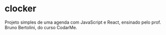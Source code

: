 # clocker
Projeto simples de uma agenda com JavaScript e React, ensinado pelo prof. Bruno Bertolini, do curso CodarMe.
